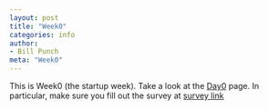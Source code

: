 ```yaml
---
layout: post
title: "Week0"
categories: info
author:
- Bill Punch
meta: "Week0"
---
```


This is Week0 (the startup week). Take a look at the
[Day0](/Weekly/Week0/Day0) page. In particular, make sure you fill out the survey at
[survey link](https://docs.google.com/forms/d/e/1FAIpQLScNrBSEy66HVweYwTNIS8b5vyYnRviaVEqZRsQDcO4rhSnqYQ/viewform?usp=sf_link) 


  
